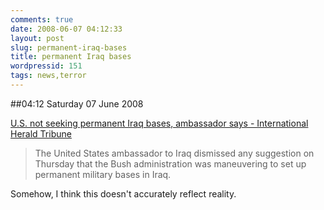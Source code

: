 ```yaml
---
comments: true
date: 2008-06-07 04:12:33
layout: post
slug: permanent-iraq-bases
title: permanent Iraq bases
wordpressid: 151
tags: news,terror
---
```


##04:12 Saturday 07 June 2008

[U.S. not seeking permanent Iraq bases, ambassador says - International Herald Tribune](http://www.iht.com/articles/2008/06/06/africa/06diplo.php)


> The United States ambassador to Iraq dismissed any suggestion on Thursday that the Bush administration was maneuvering to set up permanent military bases in Iraq.



Somehow, I think this doesn't accurately reflect reality.
